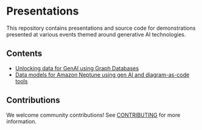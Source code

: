 # Presentations

This repository contains presentations and source code for demonstrations presented at various events themed around generative AI technologies.

## Contents

- [Unlocking data for GenAI using Graph Databases](<./Unlocking-data-for-GenAI-using-Graph-Databases/README.md>)
- [Data models for Amazon Neptune using gen AI and diagram-as-code tools](<./Data-models-for-Amazon-Neptune-using-gen-AI-and-diagram-as-code-tools/README.md>)


## Contributions

We welcome community contributions! See [CONTRIBUTING](../CONTRIBUTING.md) for more information.